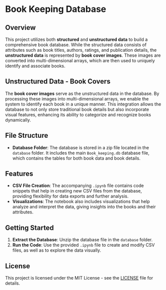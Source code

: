 # Book Keeping Database

## Overview

This project utilizes both **structured** and **unstructured data** to build a comprehensive book database. While the structured data consists of attributes such as book titles, authors, ratings, and publication details, the **unstructured data** is represented by **book cover images**. These images are converted into multi-dimensional arrays, which are then used to uniquely identify and associate books.

## Unstructured Data - Book Covers

The **book cover images** serve as the unstructured data in the database. By processing these images into multi-dimensional arrays, we enable the system to identify each book in a unique manner. This integration allows the database to not only store traditional book details but also incorporate visual features, enhancing its ability to categorize and recognize books dynamically.

## File Structure

- **Database Folder**: The database is stored in a zip file located in the `database` folder. It includes the main `Book_keeping.db` database file, which contains the tables for both book data and book details.

## Features

- **CSV File Creation**: The accompanying `.ipynb` file contains code snippets that help in creating new CSV files from the database, providing flexibility for data exports and further analysis.
- **Visualizations**: The notebook also includes visualizations that help analyze and interpret the data, giving insights into the books and their attributes.

## Getting Started

1. **Extract the Database**: Unzip the database file in the `database` folder.
2. **Run the Code**: Use the provided `.ipynb` file to create and modify CSV files, as well as to explore the data visually.

## License

This project is licensed under the MIT License - see the [LICENSE](LICENSE) file for details.
